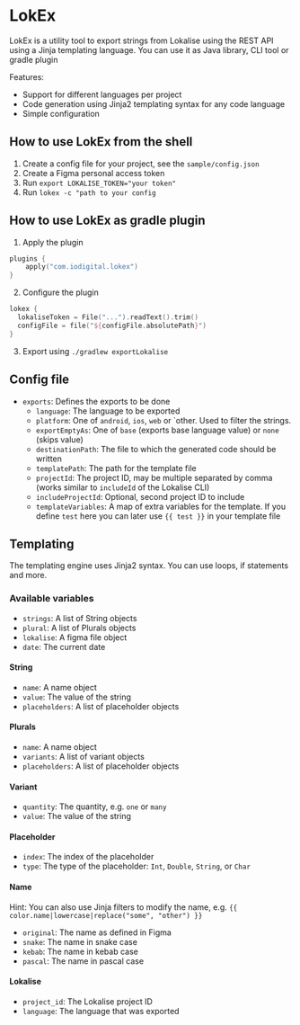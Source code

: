 # LokEx
LokEx is a utility tool to export strings from Lokalise using the REST API using a Jinja templating language. 
You can use it as Java library, CLI tool or gradle plugin

Features:
- Support for different languages per project
- Code generation using Jinja2 templating syntax for any code language
- Simple configuration

## How to use LokEx from the shell

1. Create a config file for your project, see the `sample/config.json`
2. Create a Figma personal access token
3. Run `export LOKALISE_TOKEN="your token"`
4. Run `lokex -c "path to your config`

## How to use LokEx as gradle plugin

1. Apply the plugin
```kotlin
plugins {
    apply("com.iodigital.lokex")
}
```
2. Configure the plugin
```kotlin
lokex {
  lokaliseToken = File("...").readText().trim()
  configFile = file("${configFile.absolutePath}")
}
```
3. Export using `./gradlew exportLokalise`

## Config file

- `exports`: Defines the exports to be done
  - `language`: The language to be exported
  - `platform`: One of `android`, `ios`, `web` or `other. Used to filter the strings.
  - `exportEmptyAs`: One of `base` (exports base language value) or `none` (skips value)
  - `destinationPath`: The file to which the generated code should be written
  - `templatePath`: The path for the template file
  - `projectId`: The project ID, may be multiple separated by comma (works similar to `includeId` of the Lokalise CLI)
  - `includeProjectId`: Optional, second project ID to include
  - `templateVariables`: A map of extra variables for the template. If you define `test` here you can later use `{{ test }}` in your template file

## Templating

The templating engine uses Jinja2 syntax. You can use loops, if statements and more.

### Available variables
- `strings`: A list of String objects
- `plural`: A list of Plurals objects
- `lokalise`: A figma file object
- `date`: The current date

#### String
- `name`: A name object
- `value`: The value of the string
- `placeholders`: A list of placeholder objects

#### Plurals
- `name`: A name object
- `variants`: A list of variant objects
- `placeholders`: A list of placeholder objects

#### Variant
- `quantity`: The quantity, e.g. `one` or `many`
- `value`: The value of the string

#### Placeholder
- `index`: The index of the placeholder
- `type`: The type of the placeholder: `Int`, `Double`, `String`, or `Char`

#### Name
Hint: You can also use Jinja filters to modify the name, e.g. `{{ color.name|lowercase|replace("some", "other") }}`

- `original`: The name as defined in Figma
- `snake`: The name in snake case
- `kebab`: The name in kebab case
- `pascal`: The name in pascal case


#### Lokalise
- `project_id`: The Lokalise project ID
- `language`: The language that was exported